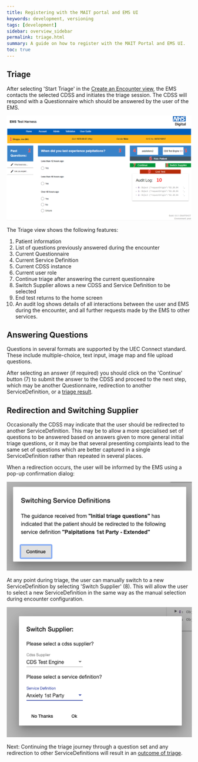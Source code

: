 ```yaml
---
title: Registering with the MAIT portal and EMS UI
keywords: development, versioning
tags: [development]
sidebar: overview_sidebar
permalink: triage.html
summary: A guide on how to register with the MAIT Portal and EMS UI.
toc: true
---
```


## Triage

After selecting 'Start Triage' in the [Create an Encounter view](https://nhsd-confluence.digital.nhs.uk/display/CACT/Create+an+Encounter), the EMS contacts the selected CDSS and initiates the triage session. The CDSS will respond with a Questionnaire which should be answered by the user of the EMS.

![ems triage ui](/images/ems-triage.png)

The Triage view shows the following features:

1.  Patient information
2.  List of questions previously answered during the encounter
3.  Current Questionnaire
4.  Current Service Definition
5.  Current CDSS instance
6.  Current user role
7.  Continue triage after answering the current questionnaire
8.  Switch Supplier allows a new CDSS and Service Definition to be selected
9.  End test returns to the home screen
10.  An audit log shows details of all interactions between the user and EMS during the encounter, and all further requests made by the EMS to other services.

## Answering Questions

Questions in several formats are supported by the UEC Connect standard. These include multiple-choice, text input, image map and file upload questions.

After selecting an answer (if required) you should click on the 'Continue' button (7) to submit the answer to the CDSS and proceed to the next step, which may be another Questionnaire, redirection to another ServiceDefinition, or a [triage result](results.html).

## Redirection and Switching Supplier

Occasionally the CDSS may indicate that the user should be redirected to another ServiceDefinition. This may be to allow a more specialised set of questions to be answered based on answers given to more general initial triage questions, or it may be that several presenting complaints lead to the same set of questions which are better captured in a single ServiceDefinition rather than repeated in several places.

When a redirection occurs, the user will be informed by the EMS using a pop-up confirmation dialog:

![ems switch service definition](/images/ems-switch-service-definition.png)

At any point during triage, the user can manually switch to a new ServiceDefinition by selecting 'Switch Supplier' (8). This will allow the user to select a new ServiceDefinition in the same way as the manual selection during encounter configuration.

![ems switch supplier](/images/ems-switch-supplier.png)

Next: Continuing the triage journey through a question set and any redirection to other ServiceDefinitions will result in an [outcome of triage](ems-triage-outcome.html).